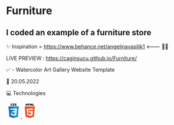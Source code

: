# Furniture
## I coded an example of a furniture store <br>

✨ Inspiration = https://www.behance.net/angelinavasilik1  <--- 👍🏼 <br>

LIVE PREVIEW : https://caginsucu.github.io/Furniture/ <br>

✅ - Watercolor Art Gallery Website Template <br>

📅 20.05.2022 <br>

💻 Technologies <br>

<p align="left"> <a href="https://www.w3schools.com/css/" target="_blank" rel="noreferrer"> <img src="https://raw.githubusercontent.com/devicons/devicon/master/icons/css3/css3-original-wordmark.svg" alt="css3" width="40" height="40"/> </a> <a href="https://www.w3.org/html/" target="_blank" rel="noreferrer"> <img src="https://raw.githubusercontent.com/devicons/devicon/master/icons/html5/html5-original-wordmark.svg" alt="html5" width="40" height="40"/> </a>
